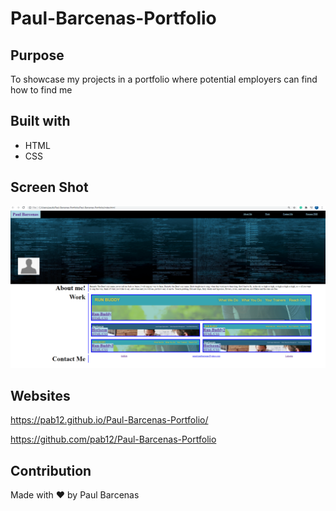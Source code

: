 # Paul-Barcenas-Portfolio

## Purpose 
To showcase my projects in a portfolio where potential employers can find how to find me

## Built with 
* HTML
* CSS

## Screen Shot
![Paul Barcenas Portfolio](Assets/images/portfolio-site.png)
## Websites
https://pab12.github.io/Paul-Barcenas-Portfolio/

https://github.com/pab12/Paul-Barcenas-Portfolio

## Contribution
Made with ❤️ by Paul Barcenas